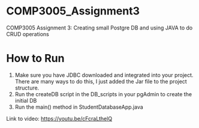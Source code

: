 # COMP3005_Assignment3
COMP3005 Assignment 3: Creating small Postgre DB and using JAVA to do CRUD operations

# How to Run
1. Make sure you have JDBC downloaded and integrated into
your project. There are many ways to do this, I just added the
Jar file to the project structure.
2. Run the createDB script in the DB_scripts in your pgAdmin
to create the initial DB
3. Run the main() method in StudentDatabaseApp.java

Link to video:
https://youtu.be/cFcraLthelQ

